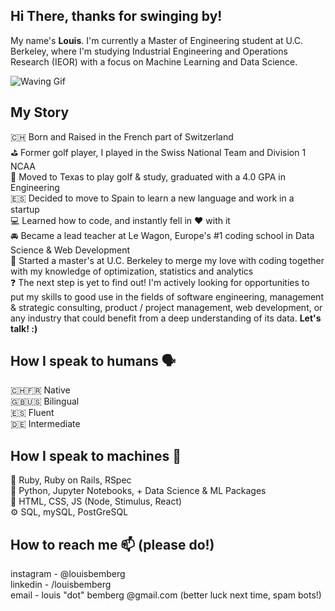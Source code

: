 ## Hi There, thanks for swinging by! 
My name's **Louis**. I'm currently a Master of Engineering student at U.C. Berkeley, where I'm studying Industrial Engineering and Operations Research (IEOR) with a focus on Machine Learning and Data Science.

![Waving Gif](https://media.giphy.com/media/3oKIPsx2VAYAgEHC12/giphy.gif)

## My Story
🇨🇭 Born and Raised in the French part of Switzerland <br>
⛳️ Former golf player, I played in the Swiss National Team and Division 1 NCAA <br>
🌵 Moved to Texas to play golf & study, graduated with a 4.0 GPA in Engineering <br>
🇪🇸 Decided to move to Spain to learn a new language and work in a startup <br>
💻 Learned how to code, and instantly fell in ♥️ with it  <br>
🚘 Became a lead teacher at Le Wagon, Europe's #1 coding school in Data Science & Web Development<br>
🐻 Started a master's at U.C. Berkeley to merge my love with coding together with my knowledge of optimization, statistics and analytics<br>
❓ The next step is yet to find out! I'm actively looking for opportunities to put my skills to good use in the fields of software engineering, management & strategic consulting, product / project management, web development, or any industry that could benefit from a deep understanding of its data. **Let's talk! :)**<br>

## How I speak to humans 🗣
🇨🇭🇫🇷 Native <br>
🇬🇧🇺🇸 Bilingual <br>
🇪🇸 Fluent <br>
🇩🇪 Intermediate <br>

## How I speak to machines 🤖
💎 Ruby, Ruby on Rails, RSpec <br>
🐍 Python, Jupyter Notebooks, + Data Science & ML Packages <br>
🎨 HTML, CSS, JS (Node, Stimulus, React) <br>
⚙️ SQL, mySQL, PostGreSQL

## How to reach me 📫 (please do!)
instagram -  @louisbemberg <br>
linkedin - /louisbemberg <br>
email - louis "dot" bemberg @gmail.com (better luck next time, spam bots!) <br>

